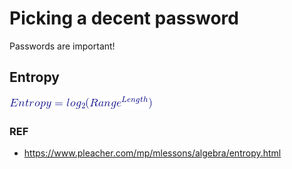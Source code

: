 # Picking a decent password

Passwords are important!

## Entropy

![Entropy Formula](images/entropy.gif)


### REF

* https://www.pleacher.com/mp/mlessons/algebra/entropy.html